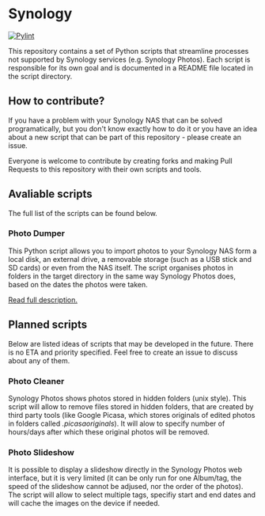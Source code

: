 # Synology

[![Pylint](https://github.com/filipliwinski/Synology/actions/workflows/pylint.yml/badge.svg)](https://github.com/filipliwinski/Synology/actions/workflows/pylint.yml)

This repository contains a set of Python scripts that streamline processes not supported by Synology services (e.g. Synology Photos). Each script is responsible for its own goal and is documented in a README file located in the script directory.

## How to contribute?

If you have a problem with your Synology NAS that can be solved programatically, but you don't know exactly how to do it or you have an idea about a new script that can be part of this repository - please create an issue.

Everyone is welcome to contribute by creating forks and making Pull Requests to this repository with their own scripts and tools.

## Avaliable scripts

The full list of the scripts can be found below.

### Photo Dumper

This Python script allows you to import photos to your Synology NAS form a local disk, an external drive, a removable storage (such as a USB stick and SD cards) or even from the NAS itself. The script organises photos in folders in the target directory in the same way Synology Photos does, based on the dates the photos were taken.

[Read full description.](https://github.com/filipliwinski/Synology/tree/master/src/photo_dumper)

## Planned scripts

Below are listed ideas of scripts that may be developed in the future. There is no ETA and priority specified. Feel free to create an issue to discuss about any of them.

### Photo Cleaner

Synology Photos shows photos stored in hidden folders (unix style). This script will allow to remove files stored in hidden folders, that are created by third party tools (like Google Picasa, which stores originals of  edited photos in folders called _.picasaoriginals_). It will alow to specify number of hours/days after which these original photos will be removed.

### Photo Slideshow

It is possible to display a slideshow directly in the Synology Photos web interface, but it is very limited (it can be only run for one Album/tag, the speed of the slideshow cannot be adjused, nor the order of the photos). The script will allow to select multiple tags, specifiy start and end dates and will cache the images on the device if needed.

